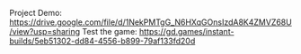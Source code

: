 Project Demo: https://drive.google.com/file/d/1NekPMTgG_N6HXqGOnsIzdA8K4ZMVZ68U/view?usp=sharing
Test the game: https://gd.games/instant-builds/5eb51302-dd84-4556-b899-79af133fd20d
